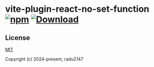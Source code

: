 # vite-plugin-react-no-set-function [![npm](https://img.shields.io/npm/v/vite-plugin-react-no-set-function.svg)](https://www.npmjs.com/package/vite-plugin-react-no-set-function) [![Download](https://img.shields.io/npm/dm/vite-plugin-react-no-set-function)](https://www.npmjs.com/package/vite-plugin-react-no-set-function)

## License

[MIT](https://opensource.org/licenses/MIT)

Copyright (c) 2024-present, radu2147
